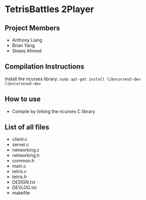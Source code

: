 # TetrisBattles 2Player
## Project Members
* Anthony Liang
* Brian Yang
* Shaeq Ahmed

## Compilation Instructions
Install the ncurses library:
```sudo apt-get install libncurses5-dev libncursesw5-dev```

## How to use
* Compile by linking the ncurses C library

## List of all files
* client.c
* server.c
* networking.c
* networking.h
* common.h
* main.c
* tetris.c
* tetris.h
* DESIGN.txt
* DEVLOG.txt
* makefile
